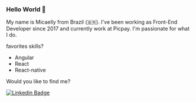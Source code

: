 ### Hello World 💬 

My name is Micaelly from Brazil (🇧🇷). I've been working as Front-End Developer since 2017 and currently work at Picpay. I'm passionate for what I do.

favorites skills?
- Angular
- React
- React-native

Would you like to find me?

[![Linkedin Badge](https://img.shields.io/badge/-LinkedIn-blue?style=flat-square&logo=Linkedin&logoColor=white&link=https://www.linkedin.com/in/micaelly-uchoa-santos-a8417a151/)](https://www.linkedin.com/in/micaelly-uchoa-santos-a8417a151/)
